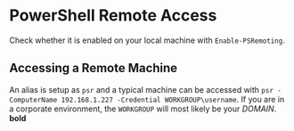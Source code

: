 # PowerShell Remote Access

Check whether it is enabled on your local machine with `Enable-PSRemoting`.

## Accessing a Remote Machine

An alias is setup as `psr` and a typical machine can be accessed with `psr -ComputerName 192.168.1.227 -Credential WORKGROUP\username`. If you are in a corporate environment, the `WORKGROUP` will most likely be your _DOMAIN_. **bold**